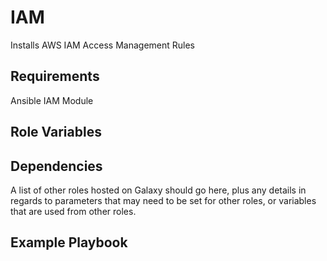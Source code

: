 IAM
===

Installs AWS IAM Access Management Rules

Requirements
------------

Ansible IAM Module

Role Variables
--------------


Dependencies
------------

A list of other roles hosted on Galaxy should go here, plus any details in regards to parameters that may need to be set for other roles, or variables that are used from other roles.

Example Playbook
----------------

